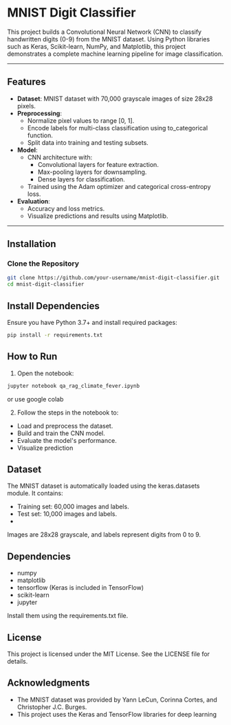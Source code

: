 # MNIST Digit Classifier

This project builds a Convolutional Neural Network (CNN) to classify handwritten digits (0-9) from the MNIST dataset. Using Python libraries such as Keras, Scikit-learn, NumPy, and Matplotlib, this project demonstrates a complete machine learning pipeline for image classification.

---

## Features

- **Dataset**: MNIST dataset with 70,000 grayscale images of size 28x28 pixels.
- **Preprocessing**:
  - Normalize pixel values to range [0, 1].
  - Encode labels for multi-class classification using to_categorical function.
  - Split data into training and testing subsets.
- **Model**:
  - CNN architecture with:
    - Convolutional layers for feature extraction.
    - Max-pooling layers for downsampling.
    - Dense layers for classification.
  - Trained using the Adam optimizer and categorical cross-entropy loss.
- **Evaluation**:
  - Accuracy and loss metrics.
  - Visualize predictions and results using Matplotlib.

---

## Installation

### Clone the Repository

```bash
git clone https://github.com/your-username/mnist-digit-classifier.git
cd mnist-digit-classifier
```
## Install Dependencies
Ensure you have Python 3.7+ and install required packages:
```bash
pip install -r requirements.txt
```

## How to Run
1. Open the notebook:
``` bash
jupyter notebook qa_rag_climate_fever.ipynb
```
or use google colab 

2. Follow the steps in the notebook to:
  - Load and preprocess the dataset.
  - Build and train the CNN model.
  - Evaluate the model's performance.
  - Visualize prediction

## Dataset
The MNIST dataset is automatically loaded using the keras.datasets module. It contains:

- Training set: 60,000 images and labels.
- Test set: 10,000 images and labels.
- 
Images are 28x28 grayscale, and labels represent digits from 0 to 9.

## Dependencies
- numpy
- matplotlib
- tensorflow (Keras is included in TensorFlow)
- scikit-learn
- jupyter

Install them using the requirements.txt file.

## License
This project is licensed under the MIT License. See the LICENSE file for details.

## Acknowledgments
- The MNIST dataset was provided by Yann LeCun, Corinna Cortes, and Christopher J.C. Burges.
- This project uses the Keras and TensorFlow libraries for deep learning
